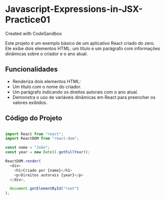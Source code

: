 # Javascript-Expressions-in-JSX-Practice01
Created with CodeSandbox

Este projeto é um exemplo básico de um aplicativo React criado do zero. Ele exibe dois elementos HTML: um título e um parágrafo com informações dinâmicas sobre o criador e o ano atual.

## Funcionalidades

- Renderiza dois elementos HTML:
- Um título com o nome do criador.
- Um parágrafo indicando os direitos autorais com o ano atual.
- Demonstra o uso de variáveis dinâmicas em React para preencher os valores exibidos.


## Código do Projeto

``` javascript 

import React from "react";
import ReactDOM from "react-dom";

const name = "João";
const year = new Date().getFullYear();

ReactDOM.render(
  <div>
    <h1>Criado por {name}</h1>
    <p>Direitos autorais {year}</p>
  </div>,

  document.getElementById("root")
);
